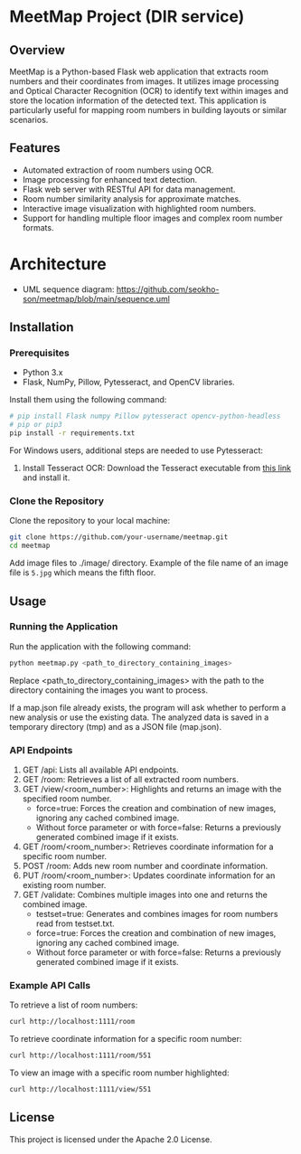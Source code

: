 # MeetMap Project (DIR service)

## Overview
MeetMap is a Python-based Flask web application that extracts room numbers and their coordinates from images. It utilizes image processing and Optical Character Recognition (OCR) to identify text within images and store the location information of the detected text. This application is particularly useful for mapping room numbers in building layouts or similar scenarios.

## Features
- Automated extraction of room numbers using OCR.
- Image processing for enhanced text detection.
- Flask web server with RESTful API for data management.
- Room number similarity analysis for approximate matches.
- Interactive image visualization with highlighted room numbers.
- Support for handling multiple floor images and complex room number formats.

# Architecture
- UML sequence diagram: https://github.com/seokho-son/meetmap/blob/main/sequence.uml

## Installation

### Prerequisites
- Python 3.x
- Flask, NumPy, Pillow, Pytesseract, and OpenCV libraries.

Install them using the following command:
```bash
# pip install Flask numpy Pillow pytesseract opencv-python-headless
# pip or pip3
pip install -r requirements.txt
```
For Windows users, additional steps are needed to use Pytesseract:
1. Install Tesseract OCR: Download the Tesseract executable from [this link](https://github.com/UB-Mannheim/tesseract/wiki) and install it. 


### Clone the Repository
Clone the repository to your local machine:
```bash
git clone https://github.com/your-username/meetmap.git
cd meetmap
```
Add image files to ./image/ directory.
Example of the file name of an image file is `5.jpg` which means the fifth floor.

## Usage

### Running the Application

Run the application with the following command:

```bash
python meetmap.py <path_to_directory_containing_images>
```
Replace <path_to_directory_containing_images> with the path to the directory containing the images you want to process.

If a map.json file already exists, the program will ask whether to perform a new analysis or use the existing data. The analyzed data is saved in a temporary directory (tmp) and as a JSON file (map.json).

### API Endpoints
1. GET /api: Lists all available API endpoints.
1. GET /room: Retrieves a list of all extracted room numbers.
1. GET /view/<room_number>: Highlights and returns an image with the specified room number.
   - force=true: Forces the creation and combination of new images, ignoring any cached combined image.
   - Without force parameter or with force=false: Returns a previously generated combined image if it exists.
1. GET /room/<room_number>: Retrieves coordinate information for a specific room number.
1. POST /room: Adds new room number and coordinate information.
1. PUT /room/<room_number>: Updates coordinate information for an existing room number.
1. GET /validate: Combines multiple images into one and returns the combined image. 
   - testset=true: Generates and combines images for room numbers read from testset.txt.
   - force=true: Forces the creation and combination of new images, ignoring any cached combined image.
   - Without force parameter or with force=false: Returns a previously generated combined image if it exists.

### Example API Calls
To retrieve a list of room numbers:
```bash
curl http://localhost:1111/room
```

To retrieve coordinate information for a specific room number:
```bash
curl http://localhost:1111/room/551
```

To view an image with a specific room number highlighted:
```bash
curl http://localhost:1111/view/551
```

## License
This project is licensed under the Apache 2.0 License.